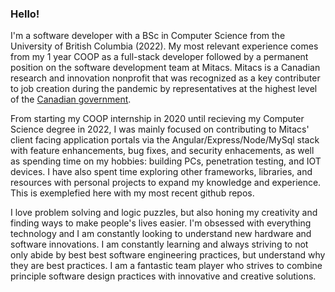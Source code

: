 ### Hello!

<!--
**burtonmars/burtonmars** is a ✨ _special_ ✨ repository because its `README.md` (this file) appears on your GitHub profile.
-->

I'm a software developer with a BSc in Computer Science from the University of British Columbia (2022). My most relevant experience comes from my 1 year COOP as a full-stack developer followed by a permanent position on the software development team at Mitacs. Mitacs is a Canadian research and innovation nonprofit that was recognized as a key contributer to job creation during the pandemic by representatives at the highest level of the [Canadian government](https://pm.gc.ca/en/videos/2020/06/25/remarks-additional-support-students-and-recent-grads).

From starting my COOP internship in 2020 until recieving my Computer Science degree in 2022, I was mainly focused on contributing to Mitacs' client facing application portals via the Angular/Express/Node/MySql stack with feature enhancements, bug fixes, and security enhacements, as well as spending time on my hobbies: building PCs, penetration testing, and IOT devices. I have also spent time exploring other frameworks, libraries, and resources with personal projects to expand my knowledge and experience. This is exemplefied here with my most recent github repos.

I love problem solving and logic puzzles, but also honing my creativity and finding ways to make people's lives easier. I'm obsessed with everything technology and I am constantly looking to understand new hardware and software innovations. I am constantly learning and always striving to not only abide by best best software engineering practices, but understand why they are best practices. I am a fantastic team player who strives to combine principle software design practices with innovative and creative solutions.
